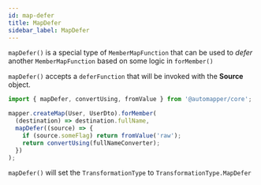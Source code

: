 ```yaml
---
id: map-defer
title: MapDefer
sidebar_label: MapDefer
---
```


`mapDefer()` is a special type of `MemberMapFunction` that can be used to _defer_ another `MemberMapFunction` based on some logic in `forMember()`

`mapDefer()` accepts a `deferFunction` that will be invoked with the **Source** object.

```ts
import { mapDefer, convertUsing, fromValue } from '@automapper/core';

mapper.createMap(User, UserDto).forMember(
  (destination) => destination.fullName,
  mapDefer((source) => {
    if (source.someFlag) return fromValue('raw');
    return convertUsing(fullNameConverter);
  })
);
```

`mapDefer()` will set the `TransformationType` to `TransformationType.MapDefer`
